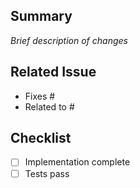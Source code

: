 ## Summary

_Brief description of changes_

## Related Issue

- Fixes #
- Related to #

## Checklist

- [ ] Implementation complete
- [ ] Tests pass
